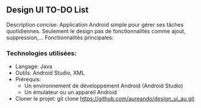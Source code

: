 ## Design UI TO-DO List
Description concise:
Application Android simple pour gérer ses tâches quotidiennes. Seulement le design pas de fonctionnalités comme ajout, suppression,...
Fonctionnalités principales:
### Technologies utilisées:
 * Langage: Java
 * Outils: Android Studio, XML
 * Prérequis:
   * Un environnement de développement Android (Android Studio)
   * Un émulateur ou un appareil Android
 * Cloner le projet:
   git clone https://github.com/aureando/design_ui_au.git
